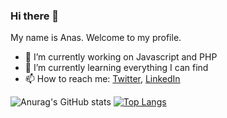 ### Hi there 👋
My name is Anas. Welcome to my profile.

<!--
ELMESKINEAnas/ELMESKINEAnas is a :sparkles: special :sparkles: repository because its README.md (this file) appears on your GitHub profile.

Here are some ideas to get you started:
-->


- :telescope: I’m currently working on Javascript and PHP
- :seedling: I’m currently learning everything I can find
- :mailbox: How to reach me: [Twitter](https://twitter.com/anas_elm_), [LinkedIn](https://www.linkedin.com/in/anas-el-meskine-607924186/)

![Anurag's GitHub stats](https://github-readme-stats.vercel.app/api?username=ELMESKINEAnas&show_icons=true&theme=radical)
[![Top Langs](https://github-readme-stats.vercel.app/api/top-langs/?username=ELMESKINEAnas&layout=compact)](https://github.com/ELMESKINEAnas)

<!--
**ELMESKINEAnas/ELMESKINEAnas** is a ✨ _special_ ✨ repository because its `README.md` (this file) appears on your GitHub profile.

Here are some ideas to get you started:

- 🔭 I’m currently working on ...
- 🌱 I’m currently learning ...
- 👯 I’m looking to collaborate on ...
- 🤔 I’m looking for help with ...
- 💬 Ask me about ...
- 📫 How to reach me: ...
- 😄 Pronouns: ...
- ⚡ Fun fact: ...
-->

